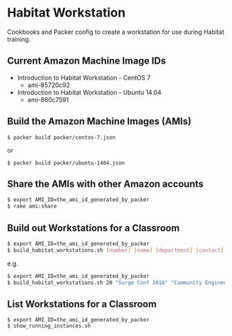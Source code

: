 # Habitat Workstation

Cookbooks and Packer config to create a workstation for use during Habitat training.

## Current Amazon Machine Image IDs

* Introduction to Habitat Workstation - CentOS 7
  * ami-85720c92
* Introduction to Habitat Workstation - Ubuntu 14.04
  * ami-860c7591

## Build the Amazon Machine Images (AMIs)

`$ packer build packer/centos-7.json`

or

`$ packer build packer/ubuntu-1404.json`

## Share the AMIs with other Amazon accounts

```bash
$ export AMI_ID=the_ami_id_generated_by_packer
$ rake ami:share
```

## Build out Workstations for a Classroom

```bash
$ export AMI_ID=the_ami_id_generated_by_packer
$ build_habitat_workstations.sh [number] [name] [department] [contact] [project] [termination-date]
```

e.g.
```bash
$ export AMI_ID=the_ami_id_generated_by_packer
$ build_habitat_workstations.sh 20 "Surge Conf 2016" "Community Engineering" "Nathen Harvey" "Surge" "2016-09-23"
```

## List Workstations for a Classroom

```
$ export AMI_ID=the_ami_id_generated_by_packer
$ show_running_instances.sh
```